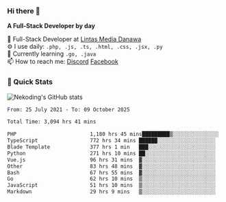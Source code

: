 ### Hi there 👋

**A Full-Stack Developer by day**

🔭 Full-Stack Developer at [Lintas Media Danawa](https://www.lintasmediadanawa.com/)  
⚙️ I use daily: `.php, .js, .ts, .html, .css, .jsx, .py`  
🌱 Currently learning `.go, .java`  
📫 How to reach me: [Discord](https://discordapp.com/users/984448732999327766)  [Facebook](https://fb.me/tyvandi)  

### 🚀 Quick Stats  

![Nekoding's GitHub stats](https://github-readme-stats.vercel.app/api?username=nekoding&show_icons=true)

<!--START_SECTION:waka-->

```txt
From: 25 July 2021 - To: 09 October 2025

Total Time: 3,094 hrs 41 mins

PHP                        1,180 hrs 45 mins█████████▒░░░░░░░░░░░░░░░   37.15 %
TypeScript                 772 hrs 34 mins ██████░░░░░░░░░░░░░░░░░░░   24.31 %
Blade Template             377 hrs 1 min   ███░░░░░░░░░░░░░░░░░░░░░░   11.86 %
Python                     271 hrs 10 mins ██░░░░░░░░░░░░░░░░░░░░░░░   08.53 %
Vue.js                     96 hrs 31 mins  ▓░░░░░░░░░░░░░░░░░░░░░░░░   03.04 %
Other                      83 hrs 48 mins  ▓░░░░░░░░░░░░░░░░░░░░░░░░   02.64 %
Bash                       67 hrs 55 mins  ▓░░░░░░░░░░░░░░░░░░░░░░░░   02.14 %
Go                         62 hrs 10 mins  ▒░░░░░░░░░░░░░░░░░░░░░░░░   01.96 %
JavaScript                 51 hrs 10 mins  ▒░░░░░░░░░░░░░░░░░░░░░░░░   01.61 %
Markdown                   29 hrs 9 mins   ▒░░░░░░░░░░░░░░░░░░░░░░░░   00.92 %
```

<!--END_SECTION:waka-->

<!--
**nekoding/nekoding** is a ✨ _special_ ✨ repository because its `README.md` (this file) appears on your GitHub profile.

Here are some ideas to get you started:

- 🔭 I’m currently working on ...
- 🌱 I’m currently learning ...
- 👯 I’m looking to collaborate on ...
- 🤔 I’m looking for help with ...
- 💬 Ask me about ...
- 📫 How to reach me: ...
- 😄 Pronouns: ...
- ⚡ Fun fact: ...
-->
